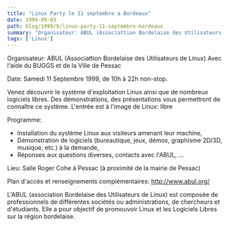 ```yaml
---
title: "Linux Party le 11 septembre a Bordeaux"
date: 1999-09-03
path: blog/1999/9/linux-party-11-septembre-bordeaux
summary: "Organisateur: ABUL (Associattion Bordelaise des Utilisateurs de Linux) Avec l'aide du BUGGS et de la Ville de Pessac Date: Samedi 11 Septembre 1999, de 10h à 22h non-stop."
tags: ['Linux']
---
```


<P>Organisateur: ABUL (Associattion Bordelaise des Utilisateurs de Linux)
Avec l'aide du BUGGS et de la Ville de Pessac</P>

<P>Date: Samedi 11 Septembre 1999, de 10h à 22h non-stop.</P>

<P>Venez découvrir le système d'exploitation Linux ainsi que de nombreux
logiciels libres. Des démonstrations, des présentations vous
permettront de connaître ce système.
L'entrée est à l'image de Linux: libre</P>

<P>Programme:</P>

<UL>

<LI>Installation du système Linux aux visiteurs amenant leur machine,
<LI>Démonstration de logiciels (bureautique, jeux, démos, graphisme
2D/3D, musique, etc.) à la demande,
<LI>Réponses aux questions diverses, contacts avec l'ABUL, ...
</UL>

<P>Lieu:
Salle Roger Cohe à Pessac (à proximité de la mairie de Pessac)</P>

<P>Plan d'accès et renseignements complémentaires:
<A HREF="http://www.abul.org/">http://www.abul.org/</A></P>

<P>L'ABUL (association Bordelaise des Utilisateurs de Linux) est composée
de professionnels de différentes sociétés ou administrations, de
chercheurs et d'étudiants. Elle a pour objectif de promouvoir Linux et
les Logiciels Libres sur la région bordelaise.</P>


